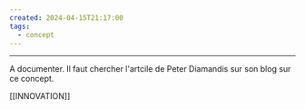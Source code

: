 ```yaml
---
created: 2024-04-15T21:17:00
tags:
  - concept
---
```

---
A documenter. Il faut chercher l'artcile de Peter Diamandis sur son blog sur ce concept. 

[[INNOVATION]]